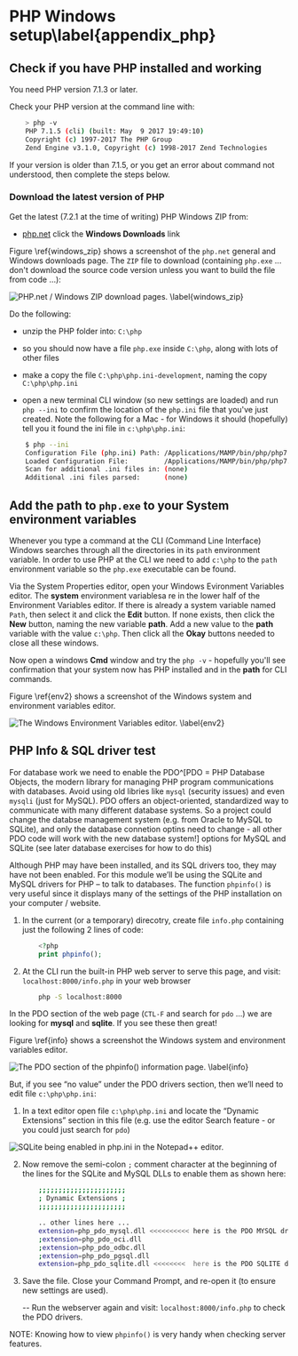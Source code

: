 

# PHP Windows setup\label{appendix_php}

## Check if you have PHP installed and working

You need PHP version 7.1.3 or later.

Check your PHP version at the command line with:

```bash
    > php -v
    PHP 7.1.5 (cli) (built: May  9 2017 19:49:10)
    Copyright (c) 1997-2017 The PHP Group
    Zend Engine v3.1.0, Copyright (c) 1998-2017 Zend Technologies

```

If your version is older than 7.1.5, or you get an error about command not understood, then complete the steps below.


### Download the latest version of PHP

Get the latest (7.2.1 at the time of writing) PHP Windows ZIP from:

- [php.net](http://php.net/downloads.php) click the **Windows Downloads** link


Figure \ref{windows_zip} shows a screenshot of the `php.net` general and Windows downloads page. The `ZIP` file to download (containing `php.exe` ... don't download the source code version unless you want to build the file from code ...):

![PHP.net / Windows ZIP download pages. \label{windows_zip}](./03_figures/app00_php/2_windows_downloads.png)

Do the following:

- unzip the PHP folder into: `C:\php`

- so you should now have a file `php.exe` inside `C:\php`, along with lots of other files

- make a copy the file `C:\php\php.ini-development`, naming the copy  `C:\php\php.ini`

- open a new terminal CLI window (so new settings are loaded) and run `php --ini` to confirm the location of the `php.ini` file that you've just created. Note the following for a Mac - for Windows it should (hopefully) tell you it found the ini file in `c:\php\php.ini`:

```bash
    $ php --ini
    Configuration File (php.ini) Path: /Applications/MAMP/bin/php/php7.1.8/conf
    Loaded Configuration File:         /Applications/MAMP/bin/php/php7.1.8/conf/php.ini
    Scan for additional .ini files in: (none)
    Additional .ini files parsed:      (none)
```

## Add the **path** to `php.exe` to your System environment variables

Whenever you type a command at the CLI (Command Line Interface) Windows searches through all the directories in its `path` environment variable. In order to use PHP at the CLI we need to add `c:\php` to the `path` environment variable so the  `php.exe` executable can be found.

Via the System Properties editor, open your Windows Evironment Variables editor. The **system** environment variablesa re in the lower half of the Environment Variables editor. If there is already a system variable named `Path`, then select it and click the **Edit** button. If none exists, then click the **New** button, naming the new variable **path**. Add a new value to the **path** variable with the value `c:\php`. Then click all the **Okay** buttons needed to close all these windows.

Now open a windows **Cmd** window and try the `php -v` - hopefully you'll see confirmation that your system now has PHP installed and in the **path** for CLI commands.

Figure \ref{env2} shows a screenshot of the Windows system and environment variables editor.

![The Windows Environment Variables editor. \label{env2}](./03_figures/app00_php/env2.png)



## PHP Info & SQL driver test

For database work we need to enable the PDO^[PDO = PHP Database Objects, the modern library for managing PHP program communications with databases. Avoid using old libries like `mysql` (security issues) and even `mysqli` (just for MySQL). PDO offers an object-oriented, standardized way to communicate with many different database systems. So a project could change the databse management system (e.g. from Oracle to MySQL to SQLite), and only the database connetion optins need to change - all other PDO code will work with the new database system!] options for MySQL and SQLite (see later database exercises for how to do this)

Although PHP may have been installed, and its SQL drivers too, they may have not been enabled. For this module we’ll be using the SQLite and MySQL drivers for PHP – to talk to databases. The function `phpinfo()` is very useful since it displays many of the settings of the PHP installation on your computer / website.

1. In the current (or a temporary) direcotry, create file `info.php` containing just the following 2 lines of code:

    ```php
        <?php
        print phpinfo();
    ```

2. At the CLI run the built-in PHP web server to serve this page, and visit: `localhost:8000/info.php` in your web browser

    ```bash
        php -S localhost:8000
    ```

In the PDO section of the web page (`CTL-F` and search for `pdo` ...) we are looking for **mysql** and **sqlite**. If you see these then great!


Figure \ref{info} shows a screenshot the Windows system and environment variables editor.

![The PDO section of the `phpinfo()` information page. \label{info}](./03_figures/app00_php/4_info.png)

But, if you see “no value” under the PDO drivers section, then we’ll need to edit file `c:\php\php.ini`:

1. In a text editor open file `c:\php\php.ini` and locate the “Dynamic Extensions” section in this file (e.g. use the editor Search feature - or you could just search for `pdo`)

![SQLite being enabled in php.ini in the Notepad++ editor.](./03_figures/app_crud/crud00_notepad_enable_pdo_sqlite.png)

2. Now remove the semi-colon `;` comment character at the beginning of the lines for the SQLite and MySQL DLLs to enable them as shown here:

    ```bash
        ;;;;;;;;;;;;;;;;;;;;;;
        ; Dynamic Extensions ;
        ;;;;;;;;;;;;;;;;;;;;;;

        .. other lines here ...
        extension=php_pdo_mysql.dll <<<<<<<<<< here is the PDO MYSQL driver line
        ;extension=php_pdo_oci.dll
        ;extension=php_pdo_odbc.dll
        ;extension=php_pdo_pgsql.dll
        extension=php_pdo_sqlite.dll <<<<<<<<  here is the PDO SQLITE driver line
    ```
3. Save the file. Close your Command Prompt, and re-open it (to ensure new settings are used).

    -- Run the webserver again and visit: `localhost:8000/info.php` to check the PDO drivers.


NOTE: Knowing how to view `phpinfo()` is very handy when checking server features.
